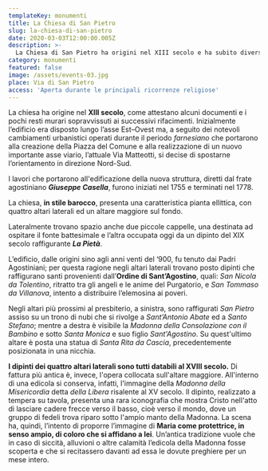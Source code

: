 ```yaml
---
templateKey: monumenti
title: La Chiesa di San Pietro
slug: la-chiesa-di-san-pietro
date: 2020-03-03T12:00:00.005Z
description: >-
  La Chiesa di San Pietro ha origini nel XIII secolo e ha subito diversi rifacimenti. La nuova struttura figlia dei lavori diretti dal padre agostiniano Giuseppe Casella è stata terminata nel 1778.
category: monumenti
featured: false
image: /assets/events-03.jpg
place: Via di San Pietro
access: 'Aperta durante le principali ricorrenze religiose'
---
```

La chiesa ha origine nel **XIII secolo**, come attestano alcuni documenti e i pochi resti murari sopravvissuti ai successivi rifacimenti.  Inizialmente l’edificio era disposto lungo l’asse Est–Ovest ma, a seguito dei notevoli cambiamenti urbanistici operati durante il periodo *farnesiano* che portarono alla creazione della Piazza del Comune e alla realizzazione di un nuovo importante asse viario, l’attuale Via Matteotti, si decise di spostarne l’orientamento in direzione Nord-Sud.

I lavori che portarono all'edificazione della nuova struttura, diretti dal frate agostiniano _**Giuseppe Casella**_, furono iniziati nel 1755 e terminati nel 1778.

La chiesa, **in stile barocco**, presenta una caratteristica pianta ellittica, con quattro altari laterali ed un altare maggiore sul fondo.

Lateralmente trovano spazio anche due piccole cappelle, una destinata ad ospitare il fonte battesimale e l’altra occupata oggi da un dipinto del XIX secolo raffigurante _**La Pietà**_.

L’edificio, dalle origini sino agli anni venti del ‘900, fu tenuto dai Padri Agostiniani; per questa ragione negli altari laterali trovano posto dipinti che raffigurano santi provenienti dall’**Ordine di Sant’Agostino**, quali: _San Nicola da Tolentino_, ritratto tra gli angeli e le anime del Purgatorio, e _San Tommaso da Villanova_, intento a distribuire l’elemosina ai poveri.

Negli altari più prossimi al presbiterio, a sinistra, sono raffigurati _San Pietro_ assiso su un trono di nubi che si rivolge a _Sant’Antonio Abate_ ed a _Santo Stefano_; mentre a destra è visibile la _Madonna della Consolazione con il Bambino_ e sotto _Santa Monica_ e suo figlio _Sant'Agostino_. Su quest'ultimo altare è posta una statua di _Santa Rita da Cascia_, precedentemente posizionata in una nicchia.

**I dipinti dei quattro altari laterali sono tutti databili al XVIII secolo.** Di fattura più antica è, invece, l'opera collocata sull'altare maggiore. All'interno di una edicola si conserva, infatti, l'immagine della _Madonna della Misericordia_ detta _della Libera_ risalente al XV secolo. Il dipinto, realizzato a tempera su tavola, presenta una rara iconografia che mostra Cristo nell'atto di lasciare cadere frecce verso il basso, cioè verso il mondo, dove un gruppo di fedeli trova riparo sotto l'ampio manto della Madonna. La scena ha, quindi, l’intento di proporre l’immagine di **Maria come protettrice, in senso ampio, di coloro che si affidano a lei**. Un’antica tradizione vuole che in caso di siccità, alluvioni o altre calamità l’edicola della Madonna fosse scoperta e che si recitassero davanti ad essa le dovute preghiere per un mese intero.